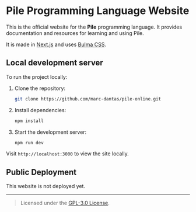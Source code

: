 
# Pile Programming Language Website

This is the official website for the **Pile** programming language. It provides documentation and resources for learning and using Pile.

It is made in [Next.js](https://nextjs.org/) and uses [Bulma CSS](https://bulma.io/).

## Local development server

To run the project locally:

1. Clone the repository:
   ```bash
   git clone https://github.com/marc-dantas/pile-online.git
   ```

2. Install dependencies:
   ```bash
   npm install
   ```

3. Start the development server:
   ```bash
   npm run dev
   ```

Visit `http://localhost:3000` to view the site locally.

## Public Deployment
This website is not deployed yet.

---

> Licensed under the [GPL-3.0 License](./LICENSE).